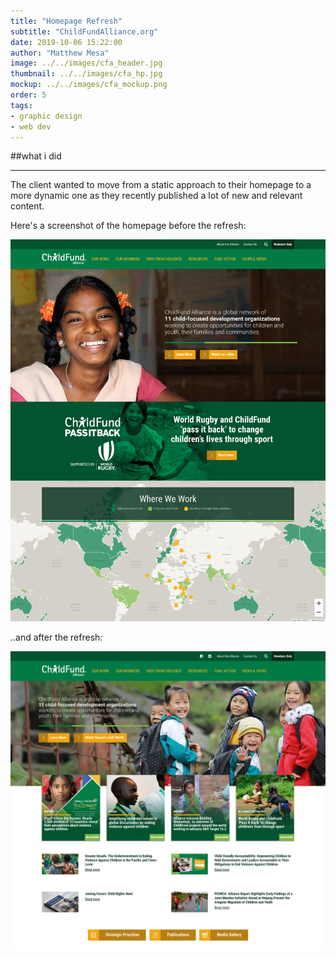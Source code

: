 ```yaml
---
title: "Homepage Refresh"
subtitle: "ChildFundAlliance.org"
date: 2019-10-06 15:22:00
author: "Matthew Mesa"
image: ../../images/cfa_header.jpg
thumbnail: ../../images/cfa_hp.jpg
mockup: ../../images/cfa_mockup.png
order: 5
tags:
- graphic design
- web dev
---
```


##what i did

***

The client wanted to move from a static approach to their homepage to a more dynamic one as they recently published a lot of new and relevant content.

Here's a screenshot of the homepage before the refresh:

![Screenshot of ChildFundAlliance.org before update](../../images/cfa_before.jpg "ChildFundAlliance.org before")

..and after the refresh:

![Screenshot of ChildFundAlliance.org after update](../../images/cfa_after.jpg "ChildFundAlliance.org after")